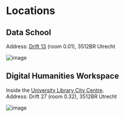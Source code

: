 # Locations

## Data School
Address: [Drift 13](https://www.uu.nl/en/drift-13) (room 0.01), 3512BR Utrecht

![image](https://github.com/user-attachments/assets/fdeaae79-8c1b-4a00-bf5c-6c30ae40332a)

## Digital Humanities Workspace
Inside the [University Library City Centre](https://www.uu.nl/en/university-library/practical-information/locations/university-library-city-centre).\
Address: Drift 27 (room 0.32), 3512BR Utrecht

![image](https://github.com/user-attachments/assets/9d5aa05a-5942-4af3-8c2c-6ab1c2cb25d0)
